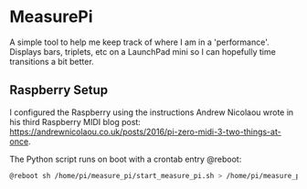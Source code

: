 # MeasurePi

A simple tool to help me keep track of where I am in a 'performance'. Displays bars, triplets, etc on a LaunchPad mini so I can hopefully time transitions a bit better.

## Raspberry Setup

I configured the Raspberry using the instructions Andrew Nicolaou wrote in his third Raspberry MIDI blog post: https://andrewnicolaou.co.uk/posts/2016/pi-zero-midi-3-two-things-at-once.

The Python script runs on boot with a crontab entry @reboot:
```sh
@reboot sh /home/pi/measure_pi/start_measure_pi.sh > /home/pi/measure_pi/logs/cronlog 2>&1
```
